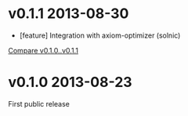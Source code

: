 # v0.1.1 2013-08-30

* [feature] Integration with axiom-optimizer (solnic)

[Compare v0.1.0..v0.1.1](https://github.com/rom-rb/rom-relation/compare/v0.1.0...v0.1.1)

# v0.1.0 2013-08-23

First public release
